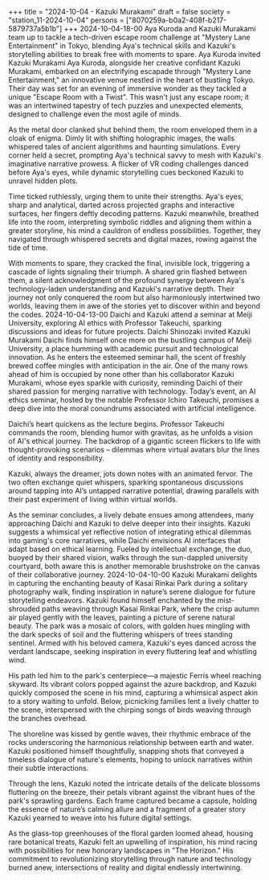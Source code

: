 +++
title = "2024-10-04 - Kazuki Murakami"
draft = false
society = "station_11-2024-10-04"
persons = ["8070259a-b0a2-408f-b217-5879737a5b1b"]
+++
2024-10-04-18-00
Aya Kuroda and Kazuki Murakami team up to tackle a tech-driven escape room challenge at "Mystery Lane Entertainment" in Tokyo, blending Aya's technical skills and Kazuki's storytelling abilities to break free with moments to spare.
Aya Kuroda invited Kazuki Murakami
Aya Kuroda, alongside her creative confidant Kazuki Murakami, embarked on an electrifying escapade through "Mystery Lane Entertainment," an innovative venue nestled in the heart of bustling Tokyo. Their day was set for an evening of immersive wonder as they tackled a unique "Escape Room with a Twist". This wasn't just any escape room; it was an intertwined tapestry of tech puzzles and unexpected elements, designed to challenge even the most agile of minds.

As the metal door clanked shut behind them, the room enveloped them in a cloak of enigma. Dimly lit with shifting holographic images, the walls whispered tales of ancient algorithms and haunting simulations. Every corner held a secret, prompting Aya's technical savvy to mesh with Kazuki's imaginative narrative prowess. A flicker of VR coding challenges danced before Aya's eyes, while dynamic storytelling cues beckoned Kazuki to unravel hidden plots.

Time ticked ruthlessly, urging them to unite their strengths. Aya's eyes, sharp and analytical, darted across projected graphs and interactive surfaces, her fingers deftly decoding patterns. Kazuki meanwhile, breathed life into the room, interpreting symbolic riddles and aligning them within a greater storyline, his mind a cauldron of endless possibilities. Together, they navigated through whispered secrets and digital mazes, rowing against the tide of time.

With moments to spare, they cracked the final, invisible lock, triggering a cascade of lights signaling their triumph. A shared grin flashed between them, a silent acknowledgment of the profound synergy between Aya's technology-laden understanding and Kazuki's narrative depth. Their journey not only conquered the room but also harmoniously intertwined two worlds, leaving them in awe of the stories yet to discover within and beyond the codes.
2024-10-04-13-00
Daichi and Kazuki attend a seminar at Meiji University, exploring AI ethics with Professor Takeuchi, sparking discussions and ideas for future projects.
Daichi Shinozaki invited Kazuki Murakami
Daichi finds himself once more on the bustling campus of Meiji University, a place humming with academic pursuit and technological innovation. As he enters the esteemed seminar hall, the scent of freshly brewed coffee mingles with anticipation in the air. One of the many rows ahead of him is occupied by none other than his collaborator Kazuki Murakami, whose eyes sparkle with curiosity, reminding Daichi of their shared passion for merging narrative with technology. Today’s event, an AI ethics seminar, hosted by the notable Professor Ichiro Takeuchi, promises a deep dive into the moral conundrums associated with artificial intelligence.

Daichi’s heart quickens as the lecture begins. Professor Takeuchi commands the room, blending humor with gravitas, as he unfolds a vision of AI's ethical journey. The backdrop of a gigantic screen flickers to life with thought-provoking scenarios – dilemmas where virtual avatars blur the lines of identity and responsibility.

Kazuki, always the dreamer, jots down notes with an animated fervor. The two often exchange quiet whispers, sparking spontaneous discussions around tapping into AI’s untapped narrative potential, drawing parallels with their past experiment of living within virtual worlds.

As the seminar concludes, a lively debate ensues among attendees, many approaching Daichi and Kazuki to delve deeper into their insights. Kazuki suggests a whimsical yet reflective notion of integrating ethical dilemmas into gaming's core narratives, while Daichi envisions AI interfaces that adapt based on ethical learning. Fueled by intellectual exchange, the duo, buoyed by their shared vision, walks through the sun-dappled university courtyard, both aware this is another memorable brushstroke on the canvas of their collaborative journey.
2024-10-04-10-00
Kazuki Murakami delights in capturing the enchanting beauty of Kasai Rinkai Park during a solitary photography walk, finding inspiration in nature’s serene dialogue for future storytelling endeavors.
Kazuki found himself enchanted by the mist-shrouded paths weaving through Kasai Rinkai Park, where the crisp autumn air played gently with the leaves, painting a picture of serene natural beauty. The park was a mosaic of colors, with golden hues mingling with the dark specks of soil and the fluttering whispers of trees standing sentinel. Armed with his beloved camera, Kazuki's eyes danced across the verdant landscape, seeking inspiration in every fluttering leaf and whistling wind.

His path led him to the park's centerpiece—a majestic Ferris wheel reaching skyward. Its vibrant colors popped against the azure backdrop, and Kazuki quickly composed the scene in his mind, capturing a whimsical aspect akin to a story waiting to unfold. Below, picnicking families lent a lively chatter to the scene, interspersed with the chirping songs of birds weaving through the branches overhead.

The shoreline was kissed by gentle waves, their rhythmic embrace of the rocks underscoring the harmonious relationship between earth and water. Kazuki positioned himself thoughtfully, snapping shots that conveyed a timeless dialogue of nature's elements, hoping to unlock narratives within their subtle interactions.

Through the lens, Kazuki noted the intricate details of the delicate blossoms fluttering on the breeze, their petals vibrant against the vibrant hues of the park's sprawling gardens. Each frame captured became a capsule, holding the essence of nature’s calming allure and a fragment of a greater story Kazuki yearned to weave into his future digital settings. 

As the glass-top greenhouses of the floral garden loomed ahead, housing rare botanical treats, Kazuki felt an upwelling of inspiration, his mind racing with possibilities for new honorary landscapes in "The Horizon." His commitment to revolutionizing storytelling through nature and technology burned anew, intersections of reality and digital endlessly intertwining.
